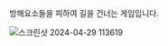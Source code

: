 방해요소들을 피하여 길을 건너는 게임입니다.

![스크린샷 2024-04-29 113619](https://github.com/qkrdngur/CrossRoad/assets/98994220/584c0905-c019-496a-be98-d32fae9bf877)
